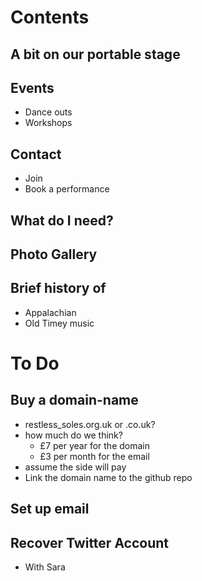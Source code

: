 # Contents

## A bit on our portable stage

## Events
* Dance outs
* Workshops

## Contact
* Join
* Book a performance

## What do I need?

## Photo Gallery

## Brief history of
* Appalachian
* Old Timey music

# To Do

## Buy a domain-name
- restless_soles.org.uk or .co.uk?
- how much do we think?
  - £7 per year for the domain
  - £3 per month for the email
- assume the side will pay
- Link the domain name to the github repo

## Set up email

## Recover Twitter Account
* With Sara
